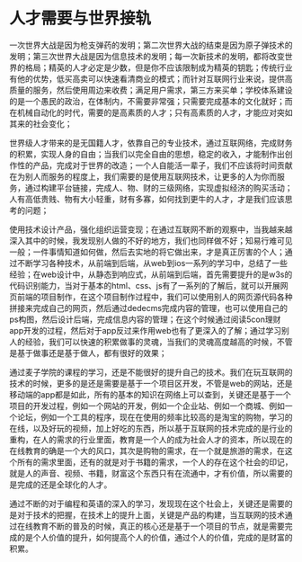 # 人才需要与世界接轨

一次世界大战是因为枪支弹药的发明；第二次世界大战的结束是因为原子弹技术的发明；第三次世界大战是因为信息技术的发明；每一次新技术的发明，都将改变世界的格局；精英的人才必定是少数，但是你不应该限制成为精英的钥匙；传统行业有他的优势，低买高卖可以快速看清商业的模式；而针对互联网行业来说，提供高质量的服务，然后使用周边来收费；满足用户需求，第三方来买单；学校体系建设的是一个愚民的政治，在体制内，不需要非常强；只需要完成基本的文化就好；而在机械自动化的时代，需要的是高素质的人才；只有高素质的人才，才能应对突如其来的社会变化；

世界级人才带来的是无国籍人才，依靠自己的专业技术，通过互联网络，完成财务的积累，实现人身的自由；当我们以完全自由的思想，稳定的收入，才能制作出创作性的产品，完成对于世界的改造；一个人自能活一辈子，我们不应该将时间贡献在为别人而服务的程度上，我们需要的是使用互联网技术，让更多的人为你而服务，通过构建平台链接，完成人、物、财的三级网络，实现虚拟经济的购买活动；人有高低贵贱、物有大小轻重，财有多寡，如何找到更牛的人才，才是我们应该思考的问题；

使用技术设计产品，强化组织运营变现；在通过互联网不断的观察中，当我越来越深入其中的时候，我发现别人做的不好的地方，我们也同样做不好；知易行难可见一般；一件事情知道如何做，然后去实地的将它做出来，才是真正厉害的个人；通过不断学习各种技术，从前端到后端，从web到ios一系列的学习中，总结了一些经验；在web设计中，从静态到响应式，从前端到后端，首先需要提升的是w3s的代码识别能力，当对于基本的html、css、js有了一系列的了解后，就可以开展网页前端的项目制作，在这个项目制作过程中，我们可以使用别人的网页源代码各种拼接来完成自己的网页，然后通过dedecms完成内容的管理，也可以使用自己的ps构图，然后设计后端，完成信息内容的管理；在这个时候通过阅读5con理财app开发的过程，然后对于app反过来作用web也有了更深入的了解；通过学习别人的经验，我们可以快速的积累做事的灵魂，当我们的灵魂高度越高的时候，不管是基于做事还是基于做人，都有很好的效果；

通过麦子学院的课程的学习，还是不能很好的提升自己的技术。我们在玩互联网的技术的时候，更多的是还是需要是基于一个项目区开发，不管是web的网站，还是移动端的app都是如此，所有的基本的知识在网络上可以查到，关键还是基于一个项目的开发过程，例如一个网站的开发，例如一个企业站、例如一个商城、例如一个论坛，例如一个工具的程序，现在在使用的频率比较高的是淘宝的购物，学习的在线，以及好玩的视频，加上好吃的东西，所以基于互联网的技术完成的是行业的重构，在人的需求的行业里面，教育是一个人的成为社会人才的资本，所以现在的在线教育的确是一个大的风口，其次是购物的需求，在一个就是旅游的需求，在这个所有的需求里面，还有的就是对于书籍的需求，一个人的存在这个社会的印记，就是人的声音、视频、书籍，财富这个东西只有在流通中，才有价值，所以需要的是完成的还是全球化的人才。

通过不断的对于编程和英语的深入的学习，发现现在这个社会上，关键还是需要的是对于技术的把握，在技术上的提升上面，关键是产品的构建，当互联网的技术通过在线教育不断的普及的时候，真正的核心还是基于一个项目的节点，就是需要完成的是个人价值的提升，如何提高个人的价值，通过个人的价值，完成的是财富的积累。
